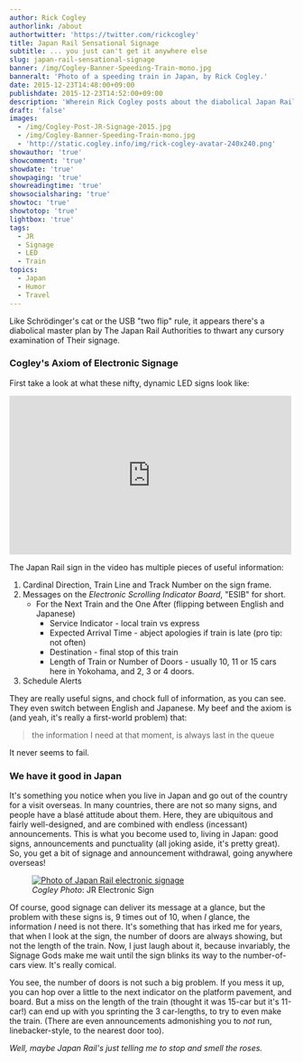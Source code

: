 ```yaml
---
author: Rick Cogley
authorlink: /about
authortwitter: 'https://twitter.com/rickcogley'
title: Japan Rail Sensational Signage
subtitle: ... you just can't get it anywhere else
slug: japan-rail-sensational-signage
banner: /img/Cogley-Banner-Speeding-Train-mono.jpg
banneralt: 'Photo of a speeding train in Japan, by Rick Cogley.'
date: 2015-12-23T14:48:00+09:00
publishdate: 2015-12-23T14:52:00+09:00
description: 'Wherein Rick Cogley posts about the diabolical Japan Rail signage, that never shows what you need it to, when you need it.'
draft: 'false'
images:
  - /img/Cogley-Post-JR-Signage-2015.jpg
  - /img/Cogley-Banner-Speeding-Train-mono.jpg
  - 'http://static.cogley.info/img/rick-cogley-avatar-240x240.png'
showauthor: 'true'
showcomment: 'true'
showdate: 'true'
showpaging: 'true'
showreadingtime: 'true'
showsocialsharing: 'true'
showtoc: 'true'
showtotop: 'true'
lightbox: 'true'
tags:
  - JR
  - Signage
  - LED
  - Train
topics:
  - Japan
  - Humor
  - Travel
---
```


Like Schrödinger's cat or the USB "two flip" rule, it appears there's a diabolical master plan by The Japan Rail Authorities to thwart any cursory examination of Their signage.

<!--more-->

### Cogley's Axiom of Electronic Signage

First take a look at what these nifty, dynamic LED signs look like:

<iframe src="https://player.vimeo.com/video/114845000" width="500" height="281" frameborder="0" webkitallowfullscreen mozallowfullscreen allowfullscreen></iframe>

The Japan Rail sign in the video has multiple pieces of useful information:

1. Cardinal Direction, Train Line and Track Number on the sign frame.
1. Messages on the _Electronic Scrolling Indicator Board_, "ESIB" for short.
	* For the Next Train and the One After (flipping between English and Japanese)
		* Service Indicator - local train vs express
		* Expected Arrival Time - abject apologies if train is late (pro tip: not often)
		* Destination - final stop of this train
		* Length of Train or Number of Doors - usually 10, 11 or 15 cars here in Yokohama, and 2, 3 or 4 doors.
1. Schedule Alerts

They are really useful signs, and chock full of information, as you can see. They even switch between English and Japanese. My beef and the axiom is (and yeah, it's really a first-world problem) that:

<blockquote>the information I need at that moment, is always last in the queue</blockquote>

It never seems to fail.

### We have it good in Japan

It's something you notice when you live in Japan and go out of the country for a visit overseas. In many countries, there are not so many signs, and people have a blasé attitude about them. Here, they are ubiquitous and fairly well-designed, and are combined with endless (incessant) announcements. This is what you become used to, living in Japan: good signs, announcements and punctuality (all joking aside, it's pretty great). So, you get a bit of signage and announcement withdrawal, going anywhere overseas!

<figure class="photo-inline-right">
  <a href="/img/Cogley-Post-JR-Signage-2015.jpg" title="Photo of Japan Rail electronic signage" data-lightbox="set1" data-title="Japan Rail electronic signage"><img class="photo300 pure-img" src="/img/Cogley-Post-JR-Signage-2015.jpg" alt="Photo of Japan Rail electronic signage" ></a>
  <figcaption><em>Cogley Photo</em>: JR Electronic Sign</figcaption>
</figure>

Of course, good signage can deliver its message at a glance, but the problem with these signs is, 9 times out of 10, when _I_ glance, the information _I_ need is not there. It's something that has irked me for years, that when I look at the sign, the number of doors are always showing, but not the length of the train. Now, I just laugh about it, because invariably, the Signage Gods make me wait until the sign blinks its way to the number-of-cars view. It's really comical.

You see, the number of doors is not such a big problem. If you mess it up, you can hop over a little to the next indicator on the platform pavement, and board. But a miss on the length of the train (thought it was 15-car but it's 11-car!) can end up with you sprinting the 3 car-lengths, to try to even make the train. (There are even announcements admonishing you to _not_ run, linebacker-style, to the nearest door too).

_Well, maybe Japan Rail's just telling me to stop and smell the roses._
